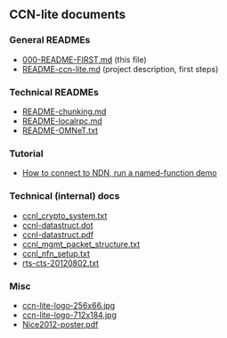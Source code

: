 ## CCN-lite documents

### General READMEs
* [000-README-FIRST.md](000-README-FIRST.md) (this file)
* [README-ccn-lite.md](README-ccn-lite.md) (project description, first steps)

### Technical READMEs
* [README-chunking.md](README-chunking.md)
* [README-localrpc.md](README-localrpc.md)
* [README-OMNeT.txt](README-OMNeT.txt)

### Tutorial
* [How to connect to NDN, run a named-function demo](../tutorial/tutorial.md)

### Technical (internal) docs
* [ccnl_crypto_system.txt](ccnl_crypto_system.txt)
* [ccnl-datastruct.dot](ccnl-datastruct.dot)
* [ccnl-datastruct.pdf](ccnl-datastruct.pdf)
* [ccnl_mgmt_packet_structure.txt](ccnl_mgmt_packet_structure.txt)
* [ccnl_nfn_setup.txt](ccnl_nfn_setup.txt)
* [rts-cts-20120802.txt](rts-cts-20120802.txt)

### Misc
* [ccn-lite-logo-256x66.jpg](ccn-lite-logo-256x66.jpg)
* [ccn-lite-logo-712x184.jpg](ccn-lite-logo-712x184.jpg)
* [Nice2012-poster.pdf](Nice2012-poster.pdf)
